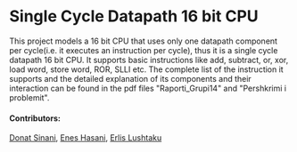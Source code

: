 # Single Cycle Datapath 16 bit CPU
This project models a 16 bit CPU that uses only one datapath component per cycle(i.e. it executes an instruction per cycle), thus it is a single cycle datapath 16 bit CPU. It supports basic instructions like add, subtract, or, xor, load word, store word, ROR, SLLI etc. The complete list of the instruction it supports and the detailed explanation of its components and their interaction can be found in the pdf files "Raporti_Grupi14" and "Pershkrimi i problemit".
#### Contributors:
[Donat Sinani](https://github.com/donats1n), [Enes Hasani](https://github.com/eneshasani1), [Erlis Lushtaku](https://github.com/erlis-lushtaku)
